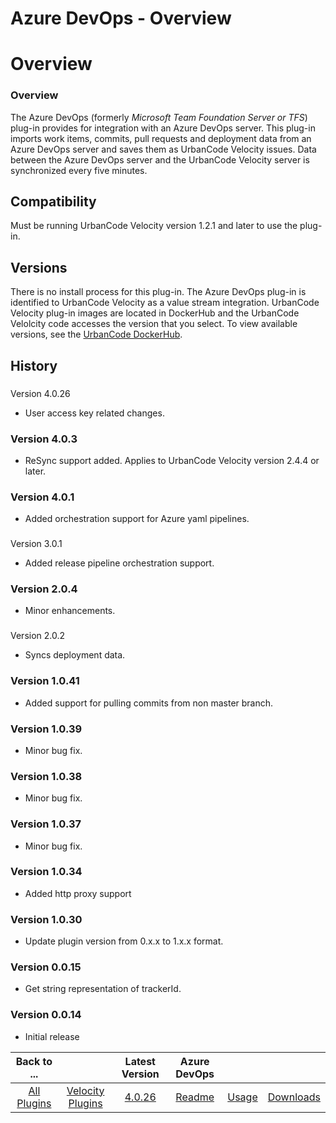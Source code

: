
Azure DevOps - Overview
=======================

# Overview


### Overview


The Azure DevOps (formerly *Microsoft Team Foundation Server or TFS*) plug-in provides for
integration with an Azure DevOps server. This plug-in imports work items, commits, pull requests and deployment data
from an Azure DevOps server and saves them as UrbanCode Velocity issues. Data between the Azure DevOps server and the
UrbanCode Velocity server is synchronized every five minutes.

Compatibility
-------------

Must be running UrbanCode
Velocity version 1.2.1 and later to use the plug-in.

Versions
--------

There is no install process for this plug-in.
The Azure DevOps plug-in is identified to UrbanCode Velocity as a value stream integration. UrbanCode Velocity plug-in
images are located in DockerHub and the UrbanCode Velolcity code accesses the version that you select. To view available
versions, see the [UrbanCode DockerHub](https://hub.docker.com/r/urbancode/ucv-ext-azure/tags).

History
-------

###
Version 4.0.26

* User access key related changes.

### Version 4.0.3

* ReSync support added. Applies to UrbanCode
Velocity version 2.4.4 or later.

### Version 4.0.1

* Added orchestration support for Azure yaml pipelines.

###
Version 3.0.1

* Added release pipeline orchestration support.

### Version 2.0.4

* Minor enhancements.

###
Version 2.0.2

* Syncs deployment data.

### Version 1.0.41

* Added support for pulling commits from non master
branch.

### Version 1.0.39

* Minor bug fix.

### Version 1.0.38

* Minor bug fix.

### Version 1.0.37

* Minor
bug fix.

### Version 1.0.34

* Added http proxy support

### Version 1.0.30

* Update plugin version from 0.x.x to
1.x.x format.

### Version 0.0.15

* Get string representation of trackerId.

### Version 0.0.14

* Initial release



|Back to ...||Latest Version|Azure DevOps |||
| :---: | :---: | :---: | :---: | :---: | :---: |
|[All Plugins](../../index.md)|[Velocity Plugins](../README.md)|[4.0.26](https://raw.githubusercontent.com/UrbanCode/IBM-UCV-PLUGINS/main/files/ucv-ext-azure/ucv-ext-azure-4.0.26.tar.zip)|[Readme](README.md)|[Usage](usage.md)|[Downloads](downloads.md)|
